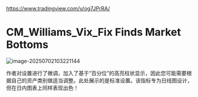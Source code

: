 https://www.tradingview.com/v/og7JPrRA/

# CM_Williams_Vix_Fix Finds Market Bottoms

![image-20250702103221144](https://pkuxiaohou.oss-cn-beijing.aliyuncs.com/img/202507021032218.png)



作者对设置进行了微调，加入了基于“百分位”的高亮柱状显示，因此您可能需要根据自己的资产类别做适当调整。此处展示的是标准设置。该指标专为日线图设计，但在日内图表上同样表现出色！





























